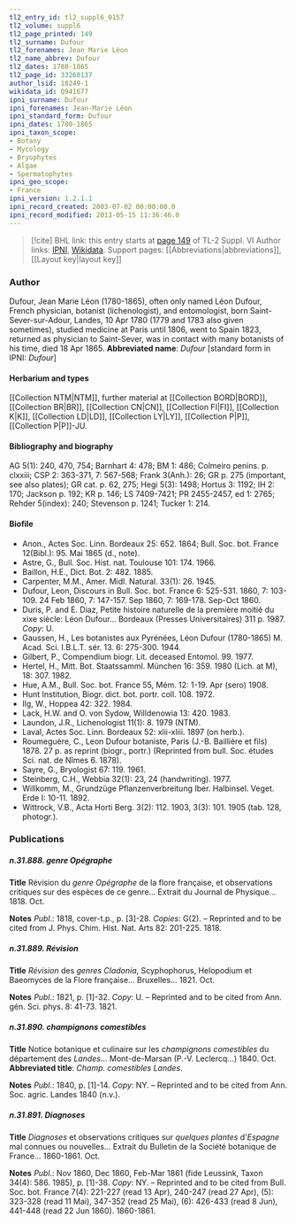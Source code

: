 ```yaml
---
tl2_entry_id: tl2_suppl6_0157
tl2_volume: suppl6
tl2_page_printed: 149
tl2_surname: Dufour
tl2_forenames: Jean Marie Léon
tl2_name_abbrev: Dufour
tl2_dates: 1780-1865
tl2_page_id: 33260137
author_lsid: 18249-1
wikidata_id: Q941677
ipni_surname: Dufour
ipni_forenames: Jean-Marie Léon
ipni_standard_form: Dufour
ipni_dates: 1780-1865
ipni_taxon_scope: 
- Botany
- Mycology
- Bryophytes
- Algae
- Spermatophytes
ipni_geo_scope: 
- France
ipni_version: 1.2.1.1
ipni_record_created: 2003-07-02 00:00:00.0
ipni_record_modified: 2013-05-15 11:36:46.0
---
```


> [!cite] BHL link: this entry starts at [page 149](https://www.biodiversitylibrary.org/page/33260137) of TL-2 Suppl. VI
> Author links: [IPNI](https://www.ipni.org/a/18249-1), [Wikidata](https://www.wikidata.org/wiki/Q941677). Support pages: [[Abbreviations|abbreviations]], [[Layout key|layout key]]

### Author

Dufour, Jean Marie Léon (1780-1865), often only named Léon Dufour, French physician, botanist (lichenologist), and entomologist, born Saint-Sever-sur-Adour, Landes, 10 Apr 1780 (1779 and 1783 also given sometimes), studied medicine at Paris until 1806, went to Spain 1823, returned as physician to Saint-Sever, was in contact with many botanists of his time, died 18 Apr 1865. 
**Abbreviated name**: *Dufour* \[standard form in IPNI: *Dufour*\]

#### Herbarium and types

[[Collection NTM|NTM]], further material at [[Collection BORD|BORD]], [[Collection BR|BR]], [[Collection CN|CN]], [[Collection FI|FI]], [[Collection K|K]], [[Collection LD|LD]], [[Collection LY|LY]], [[Collection P|P]], [[Collection P|P]]-JU.

#### Bibliography and biography

AG 5(1): 240, 470, 754; Barnhart 4: 478; BM 1: 486; Colmeiro penins. p. clxxiii; CSP 2: 363-371, 7: 567-568; Frank 3(Anh.): 26; GR p. 275 (important, see also plates); GR cat. p. 62, 275; Hegi 5(3): 1498; Hortus 3: 1192; IH 2: 170; Jackson p. 192; KR p. 146; LS 7409-7421; PR 2455-2457, ed 1: 2765; Rehder 5(index): 240; Stevenson p. 1241; Tucker 1: 214.

#### Biofile

- Anon., Actes Soc. Linn. Bordeaux 25: 652. 1864; Bull. Soc. bot. France 12(Bibl.): 95. Mai 1865 (d., note).
- Astre, G., Bull. Soc. Hist. nat. Toulouse 101: 174. 1966.
- Baillon, H.E., Dict. Bot. 2: 482. 1885.
- Carpenter, M.M., Amer. Midl. Natural. 33(1): 26. 1945.
- Dufour, Leon, Discours in Bull. Soc. bot. France 6: 525-531. 1860, 7: 103-109. 24 Feb 1860, 7: 147-157. Sep 1860, 7: 169-178. Sep-Oct 1860.
- Duris, P. and E. Diaz, Petite histoire naturelle de la première moitié du xixe siècle: Léon Dufour... Bordeaux (Presses Universitaires) 311 p. 1987. *Copy*: U.
- Gaussen, H., Les botanistes aux Pyrénées, Léon Dufour (1780-1865) M. Acad. Sci. I.B.L.T. sér. 13. 6: 275-300. 1944.
- Gilbert, P., Compendium biogr. Lit. deceased Entomol. 99. 1977.
- Hertel, H., Mitt. Bot. Staatssamml. München 16: 359. 1980 (Lich. at M), 18: 307. 1982.
- Hue, A.M., Bull. Soc. bot. France 55, Mém. 12: 1-19. Apr (sero) 1908.
- Hunt Institution, Biogr. dict. bot. portr. coll. 108. 1972.
- Ilg, W., Hoppea 42: 322. 1984.
- Lack, H.W. and O. von Sydow, Willdenowia 13: 420. 1983.
- Laundon, J.R., Lichenologist 11(1): 8. 1979 (NTM).
- Laval, Actes Soc. Linn. Bordeaux 52: xlii-xliii. 1897 (on herb.).
- Roumeguère, C., Leon Dufour botaniste, Paris (J.-B. Baillière et fils) 1878. 27 p. as reprint (biogr., portr.) (Reprinted from bull. Soc. études Sci. nat. de Nîmes 6. 1878).
- Sayre, G., Bryologist 67: 119. 1961.
- Steinberg, C.H., Webbia 32(1): 23, 24 (handwriting). 1977.
- Willkomm, M., Grundzüge Pflanzenverbreitung Iber. Halbinsel. Veget. Erde I: 10-11. 1892.
- Wittrock, V.B., Acta Horti Berg. 3(2): 112. 1903, 3(3): 101. 1905 (tab. 128, photogr.).

### Publications

##### n.31.888. genre Opégraphe

**Title**
Révision du *genre Opégraphe* de la flore française, et observations critiques sur des espèces de ce genre... Extrait du Journal de Physique... 1818. Oct.

**Notes**
*Publ*.: 1818, cover-t.p., p. \[3\]-28. *Copies*: G(2). – Reprinted and to be cited from J. Phys. Chim. Hist. Nat. Arts 82: 201-225. 1818.

##### n.31.889. Révision

**Title**
*Révision* des *genres Cladonia*, Scyphophorus, Helopodium et Baeomyces de la Flore française... Bruxelles... 1821. Oct.

**Notes**
*Publ*.: 1821, p. \[1\]-32. *Copy*: U. – Reprinted and to be cited from Ann. gén. Sci. phys. 8: 41-73. 1821.

##### n.31.890. champignons comestibles

**Title**
Notice botanique et culinaire sur les *champignons comestibles* du département des *Landes*... Mont-de-Marsan (P.-V. Leclercq...) 1840. Oct.
**Abbreviated title**: *Champ. comestibles Landes*.

**Notes**
*Publ*.: 1840, p. \[1\]-14. *Copy*: NY. – Reprinted and to be cited from Ann. Soc. agric. Landes 1840 (n.v.).

##### n.31.891. Diagnoses

**Title**
*Diagnoses* et observations critiques sur *quelques plantes* d'*Espagne* mal connues ou nouvelles... Extrait du Bulletin de la Société botanique de France... 1860-1861. Oct.

**Notes**
*Publ*.: Nov 1860, Dec 1860, Feb-Mar 1861 (fide Leussink, Taxon 34(4): 586. 1985), p. \[1\]-38.
*Copy*: NY. – Reprinted and to be cited from Bull. Soc. bot. France 7(4): 221-227 (read 13 Apr), 240-247 (read 27 Apr), (5): 323-328 (read 11 Mai), 347-352 (read 25 Mai), (6): 426-433 (read 8 Jun), 441-448 (read 22 Jun 1860). 1860-1861.

